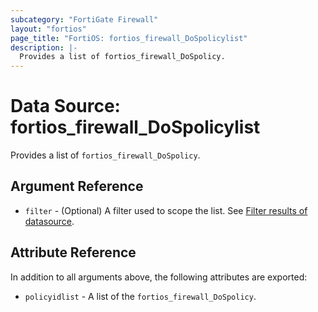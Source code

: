 ```yaml
---
subcategory: "FortiGate Firewall"
layout: "fortios"
page_title: "FortiOS: fortios_firewall_DoSpolicylist"
description: |-
  Provides a list of fortios_firewall_DoSpolicy.
---
```


# Data Source: fortios_firewall_DoSpolicylist
Provides a list of `fortios_firewall_DoSpolicy`.

## Argument Reference

* `filter` - (Optional) A filter used to scope the list. See [Filter results of datasource](https://registry.terraform.io/providers/fortinetdev/fortios/latest/docs/guides/fgt_filter).

## Attribute Reference

In addition to all arguments above, the following attributes are exported:

* `policyidlist` -  A list of the `fortios_firewall_DoSpolicy`.
